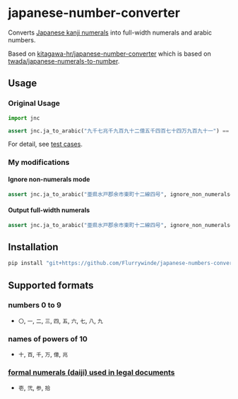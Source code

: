 # japanese-number-converter

Converts [Japanese kanji numerals](https://en.wikipedia.org/wiki/Japanese_numerals) into full-width numerals and arabic numbers.

Based on
[kitagawa-hr/japanese-number-converter](https://github.com/kitagawa-hr/japanese-numbers-converter) which is based on
[twada/japanese-numerals-to-number](https://github.com/twada/japanese-numerals-to-number).

## Usage

### Original Usage

```py
import jnc

assert jnc.ja_to_arabic("九千七兆千九百九十二億五千四百七十四万九百九十一") == 9007199254740991
```

For detail, see [test cases](./test_jnc.py).

### My modifications
#### Ignore non-numerals mode
```py
assert jnc.ja_to_arabic("亜県水戸郡余市東町十二線四号", ignore_non_numerals=True) == "亜県水戸郡余市東町12線4号"
```

#### Output full-width numerals
```py
assert jnc.ja_to_arabic("亜県水戸郡余市東町十二線四号", ignore_non_numerals=True, full_width_output=True) == "亜県水戸郡余市東町１２線４号"
```

## Installation

```sh
pip install "git+https://github.com/Flurrywinde/japanese-numbers-converter.git"
```

## Supported formats

### numbers 0 to 9

- `〇`, `一`, `二`, `三`, `四`, `五`, `六`, `七`, `八`, `九`

### names of powers of 10

- `十`, `百`, `千`, `万`, `億`, `兆`

### [formal numerals (daiji) used in legal documents](https://en.wikipedia.org/wiki/Japanese_numerals#Formal_numbers)

- `壱`, `弐`, `参`, `拾`
